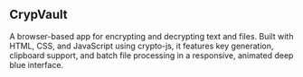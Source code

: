 ## CrypVault
A browser-based app for encrypting and decrypting text and files. Built with HTML, CSS, and JavaScript using crypto-js, it features key generation, clipboard support, and batch file processing in a responsive, animated deep blue interface.
